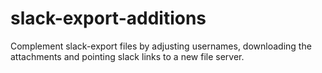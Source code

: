 # slack-export-additions
Complement slack-export files by adjusting usernames, downloading the attachments and pointing slack links to a new file server.
